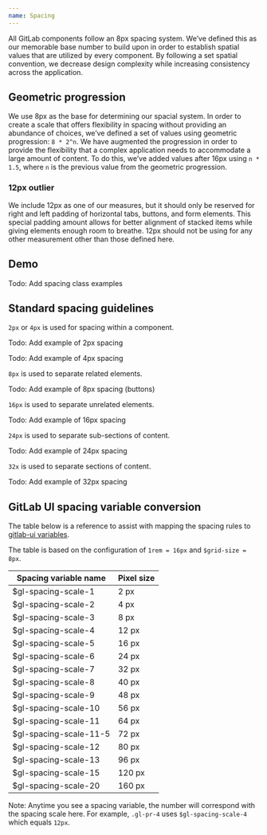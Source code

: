 ```yaml
---
name: Spacing
---
```


All GitLab components follow an 8px spacing system. We’ve defined this as our memorable base number to build upon in order to establish spatial values that are utilized by every component. By following a set spatial convention, we decrease design complexity while increasing consistency across the application.

## Geometric progression

We use 8px as the base for determining our spacial system. In order to create a scale that offers flexibility in spacing without providing an abundance of choices, we’ve defined a set of values using geometric progression: `8 * 2^n`. We have augmented the progression in order to provide the flexibility that a complex application needs to accommodate a large amount of content. To do this, we’ve added values after 16px using `n * 1.5`, where `n` is the previous value from the geometric progression.

### 12px outlier

We include 12px as one of our measures, but it should only be reserved for right and left padding of horizontal tabs, buttons, and form elements. This special padding amount allows for better alignment of stacked items while giving elements enough room to breathe. 12px should not be using for any other measurement other than those defined here.

## Demo

<div class="spacing-demo m-b-6">
  <span class="w-1 h-1 c-background-blue-300 d-inline-block" title="2px"></span>
  <span class="w-2 h-2 c-background-blue-300 d-inline-block" title="4px"></span>
  <span class="w-3 h-3 c-background-blue-300 d-inline-block" title="8px"></span>
  <span class="w-4 h-4 c-background-blue-300 d-inline-block" title="12px"></span>
  <span class="w-5 h-5 c-background-blue-300 d-inline-block" title="16px"></span>
  <span class="w-6 h-6 c-background-blue-300 d-inline-block" title="24px"></span>
  <span class="w-7 h-7 c-background-blue-300 d-inline-block" title="32px"></span>
  <span class="w-8 h-8 c-background-blue-300 d-inline-block" title="48px"></span>
  <span class="w-9 h-9 c-background-blue-300 d-inline-block" title="64px"></span>
  <span class="w-10 h-10 c-background-blue-300 d-inline-block" title="96px"></span>
  <span class="w-11 h-11 c-background-blue-300 d-inline-block" title="128px"></span>
  <span class="w-12 h-12 c-background-blue-300 d-inline-block" title="176px"></span>
  <span class="w-13 h-13 c-background-blue-300 d-inline-block" title="256px"></span>
</div>

Todo: Add spacing class examples

## Standard spacing guidelines

`2px` or `4px` is used for spacing within a component.

Todo: Add example of 2px spacing

Todo: Add example of 4px spacing

`8px` is used to separate related elements.

Todo: Add example of 8px spacing (buttons)

`16px` is used to separate unrelated elements.

Todo: Add example of 16px spacing

`24px` is used to separate sub-sections of content.

Todo: Add example of 24px spacing

`32x` is used to separate sections of content.

Todo: Add example of 32px spacing

## GitLab UI spacing variable conversion

The table below is a reference to assist with mapping the spacing rules to [gitlab-ui variables](https://gitlab.com/gitlab-org/gitlab-ui/-/blob/master/src/scss/variables.scss).

The table is based on the configuration of `1rem = 16px` and `$grid-size = 8px`.

| Spacing variable name | Pixel size |
| ------ | ------ |
| $gl-spacing-scale-1 | 2 px |
| $gl-spacing-scale-2	| 4 px |
| $gl-spacing-scale-3	| 8 px |
| $gl-spacing-scale-4	| 12 px |
| $gl-spacing-scale-5	| 16 px |
| $gl-spacing-scale-6	| 24 px |
| $gl-spacing-scale-7	| 32 px |
| $gl-spacing-scale-8	| 40 px |
| $gl-spacing-scale-9	| 48 px |
| $gl-spacing-scale-10 | 56 px |
| $gl-spacing-scale-11	| 64 px |
| $gl-spacing-scale-11-5	| 72 px |
| $gl-spacing-scale-12	| 80 px |
| $gl-spacing-scale-13	| 96 px |
| $gl-spacing-scale-15	| 120 px |
| $gl-spacing-scale-20	| 160 px |

Note: Anytime you see a spacing variable, the number will correspond with the spacing scale here. For example, `.gl-pr-4` uses `$gl-spacing-scale-4` which equals `12px`.


